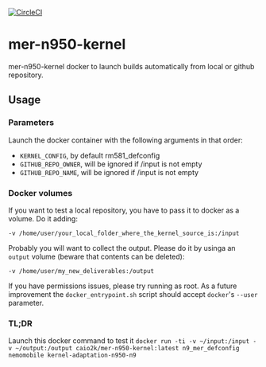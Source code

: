 
[![CircleCI](https://circleci.com/gh/caio2k/mer-n950-kernel/tree/master.svg?style=svg)](https://circleci.com/gh/caio2k/mer-n950-kernel/tree/master)
# mer-n950-kernel
mer-n950-kernel docker to launch builds automatically from local or github repository.

## Usage

### Parameters
Launch the docker container with the following arguments in that order:
* `KERNEL_CONFIG`, by default rm581_defconfig
* `GITHUB_REPO_OWNER`, will be ignored if /input is not empty
* `GITHUB_REPO_NAME`, will be ignored if /input is not empty

### Docker volumes
If you want to test a local repository, you have to pass it to docker as a volume. Do it adding:

`-v /home/user/your_local_folder_where_the_kernel_source_is:/input`

Probably you will want to collect the output. Please do it by usinga an `output` volume (beware that contents can be deleted):

`-v /home/user/my_new_deliverables:/output`

If you have permissions issues, please try running as root. As a future improvement the `docker_entrypoint.sh` script should accept `docker`'s `--user` parameter.

### TL;DR
Launch this docker command to test it
`docker run -ti -v ~/input:/input -v ~/output:/output caio2k/mer-n950-kernel:latest n9_mer_defconfig nemomobile kernel-adaptation-n950-n9`
